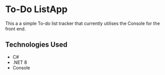 # To-Do ListApp
This a a simple To-do list tracker that currently utilises the Console for the front end.

## Technologies Used
*  C#
*  .NET 8
*  Console
